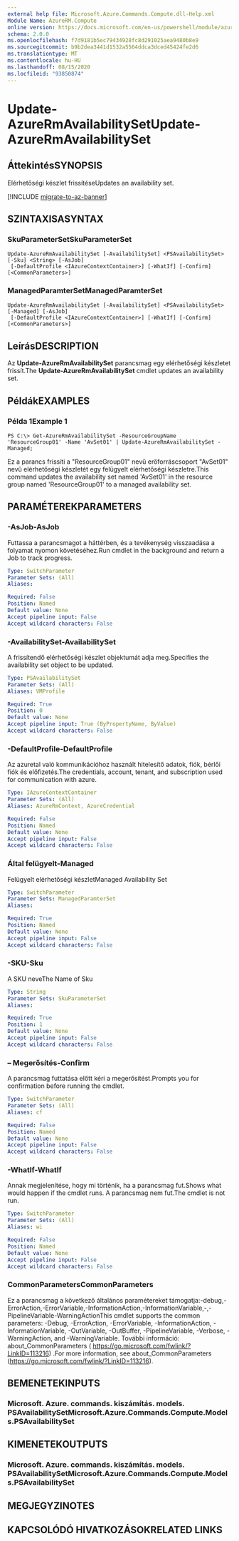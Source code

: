 ```yaml
---
external help file: Microsoft.Azure.Commands.Compute.dll-Help.xml
Module Name: AzureRM.Compute
online version: https://docs.microsoft.com/en-us/powershell/module/azurerm.compute/update-azurermavailabilityset
schema: 2.0.0
ms.openlocfilehash: f7d9181b5ec79434928fc8d291025aea9480b8e9
ms.sourcegitcommit: b9b2dea3441d1532a5564ddca3dced45424fe2d6
ms.translationtype: MT
ms.contentlocale: hu-HU
ms.lasthandoff: 08/15/2020
ms.locfileid: "93850874"
---
```

# <span data-ttu-id="7a3ec-101">Update-AzureRmAvailabilitySet</span><span class="sxs-lookup"><span data-stu-id="7a3ec-101">Update-AzureRmAvailabilitySet</span></span>

## <span data-ttu-id="7a3ec-102">Áttekintés</span><span class="sxs-lookup"><span data-stu-id="7a3ec-102">SYNOPSIS</span></span>
<span data-ttu-id="7a3ec-103">Elérhetőségi készlet frissítése</span><span class="sxs-lookup"><span data-stu-id="7a3ec-103">Updates an availability set.</span></span>

[!INCLUDE [migrate-to-az-banner](../../includes/migrate-to-az-banner.md)]

## <span data-ttu-id="7a3ec-104">SZINTAXISA</span><span class="sxs-lookup"><span data-stu-id="7a3ec-104">SYNTAX</span></span>

### <span data-ttu-id="7a3ec-105">SkuParameterSet</span><span class="sxs-lookup"><span data-stu-id="7a3ec-105">SkuParameterSet</span></span>
```
Update-AzureRmAvailabilitySet [-AvailabilitySet] <PSAvailabilitySet> [-Sku] <String> [-AsJob]
 [-DefaultProfile <IAzureContextContainer>] [-WhatIf] [-Confirm] [<CommonParameters>]
```

### <span data-ttu-id="7a3ec-106">ManagedParamterSet</span><span class="sxs-lookup"><span data-stu-id="7a3ec-106">ManagedParamterSet</span></span>
```
Update-AzureRmAvailabilitySet [-AvailabilitySet] <PSAvailabilitySet> [-Managed] [-AsJob]
 [-DefaultProfile <IAzureContextContainer>] [-WhatIf] [-Confirm] [<CommonParameters>]
```

## <span data-ttu-id="7a3ec-107">Leírás</span><span class="sxs-lookup"><span data-stu-id="7a3ec-107">DESCRIPTION</span></span>
<span data-ttu-id="7a3ec-108">Az **Update-AzureRmAvailabilitySet** parancsmag egy elérhetőségi készletet frissít.</span><span class="sxs-lookup"><span data-stu-id="7a3ec-108">The **Update-AzureRmAvailabilitySet** cmdlet updates an availability set.</span></span>

## <span data-ttu-id="7a3ec-109">Példák</span><span class="sxs-lookup"><span data-stu-id="7a3ec-109">EXAMPLES</span></span>

### <span data-ttu-id="7a3ec-110">Példa 1</span><span class="sxs-lookup"><span data-stu-id="7a3ec-110">Example 1</span></span>
```
PS C:\> Get-AzureRmAvailabilitySet -ResourceGroupName 'ResourceGroup01' -Name 'AvSet01' | Update-AzureRmAvailabilitySet -Managed;
```

<span data-ttu-id="7a3ec-111">Ez a parancs frissíti a "ResourceGroup01" nevű erőforráscsoport "AvSet01" nevű elérhetőségi készletét egy felügyelt elérhetőségi készletre.</span><span class="sxs-lookup"><span data-stu-id="7a3ec-111">This command updates the availability set named 'AvSet01' in the resource group named 'ResourceGroup01' to a managed availability set.</span></span>

## <span data-ttu-id="7a3ec-112">PARAMÉTEREK</span><span class="sxs-lookup"><span data-stu-id="7a3ec-112">PARAMETERS</span></span>

### <span data-ttu-id="7a3ec-113">-AsJob</span><span class="sxs-lookup"><span data-stu-id="7a3ec-113">-AsJob</span></span>
<span data-ttu-id="7a3ec-114">Futtassa a parancsmagot a háttérben, és a tevékenység visszaadása a folyamat nyomon követéséhez.</span><span class="sxs-lookup"><span data-stu-id="7a3ec-114">Run cmdlet in the background and return a Job to track progress.</span></span>

```yaml
Type: SwitchParameter
Parameter Sets: (All)
Aliases: 

Required: False
Position: Named
Default value: None
Accept pipeline input: False
Accept wildcard characters: False
```

### <span data-ttu-id="7a3ec-115">-AvailabilitySet</span><span class="sxs-lookup"><span data-stu-id="7a3ec-115">-AvailabilitySet</span></span>
<span data-ttu-id="7a3ec-116">A frissítendő elérhetőségi készlet objektumát adja meg.</span><span class="sxs-lookup"><span data-stu-id="7a3ec-116">Specifies the availability set object to be updated.</span></span>

```yaml
Type: PSAvailabilitySet
Parameter Sets: (All)
Aliases: VMProfile

Required: True
Position: 0
Default value: None
Accept pipeline input: True (ByPropertyName, ByValue)
Accept wildcard characters: False
```

### <span data-ttu-id="7a3ec-117">-DefaultProfile</span><span class="sxs-lookup"><span data-stu-id="7a3ec-117">-DefaultProfile</span></span>
<span data-ttu-id="7a3ec-118">Az azuretal való kommunikációhoz használt hitelesítő adatok, fiók, bérlői fiók és előfizetés.</span><span class="sxs-lookup"><span data-stu-id="7a3ec-118">The credentials, account, tenant, and subscription used for communication with azure.</span></span>

```yaml
Type: IAzureContextContainer
Parameter Sets: (All)
Aliases: AzureRmContext, AzureCredential

Required: False
Position: Named
Default value: None
Accept pipeline input: False
Accept wildcard characters: False
```

### <span data-ttu-id="7a3ec-119">Által felügyelt</span><span class="sxs-lookup"><span data-stu-id="7a3ec-119">-Managed</span></span>
<span data-ttu-id="7a3ec-120">Felügyelt elérhetőségi készlet</span><span class="sxs-lookup"><span data-stu-id="7a3ec-120">Managed Availability Set</span></span>

```yaml
Type: SwitchParameter
Parameter Sets: ManagedParamterSet
Aliases: 

Required: True
Position: Named
Default value: None
Accept pipeline input: False
Accept wildcard characters: False
```

### <span data-ttu-id="7a3ec-121">-SKU</span><span class="sxs-lookup"><span data-stu-id="7a3ec-121">-Sku</span></span>
<span data-ttu-id="7a3ec-122">A SKU neve</span><span class="sxs-lookup"><span data-stu-id="7a3ec-122">The Name of Sku</span></span>

```yaml
Type: String
Parameter Sets: SkuParameterSet
Aliases: 

Required: True
Position: 1
Default value: None
Accept pipeline input: False
Accept wildcard characters: False
```

### <span data-ttu-id="7a3ec-123">– Megerősítés</span><span class="sxs-lookup"><span data-stu-id="7a3ec-123">-Confirm</span></span>
<span data-ttu-id="7a3ec-124">A parancsmag futtatása előtt kéri a megerősítést.</span><span class="sxs-lookup"><span data-stu-id="7a3ec-124">Prompts you for confirmation before running the cmdlet.</span></span>

```yaml
Type: SwitchParameter
Parameter Sets: (All)
Aliases: cf

Required: False
Position: Named
Default value: None
Accept pipeline input: False
Accept wildcard characters: False
```

### <span data-ttu-id="7a3ec-125">-WhatIf</span><span class="sxs-lookup"><span data-stu-id="7a3ec-125">-WhatIf</span></span>
<span data-ttu-id="7a3ec-126">Annak megjelenítése, hogy mi történik, ha a parancsmag fut.</span><span class="sxs-lookup"><span data-stu-id="7a3ec-126">Shows what would happen if the cmdlet runs.</span></span> <span data-ttu-id="7a3ec-127">A parancsmag nem fut.</span><span class="sxs-lookup"><span data-stu-id="7a3ec-127">The cmdlet is not run.</span></span>

```yaml
Type: SwitchParameter
Parameter Sets: (All)
Aliases: wi

Required: False
Position: Named
Default value: None
Accept pipeline input: False
Accept wildcard characters: False
```

### <span data-ttu-id="7a3ec-128">CommonParameters</span><span class="sxs-lookup"><span data-stu-id="7a3ec-128">CommonParameters</span></span>
<span data-ttu-id="7a3ec-129">Ez a parancsmag a következő általános paramétereket támogatja:-debug,-ErrorAction,-ErrorVariable,-InformationAction,-InformationVariable,-,-PipelineVariable-WarningAction</span><span class="sxs-lookup"><span data-stu-id="7a3ec-129">This cmdlet supports the common parameters: -Debug, -ErrorAction, -ErrorVariable, -InformationAction, -InformationVariable, -OutVariable, -OutBuffer, -PipelineVariable, -Verbose, -WarningAction, and -WarningVariable.</span></span> <span data-ttu-id="7a3ec-130">További információ: about_CommonParameters ( https://go.microsoft.com/fwlink/?LinkID=113216) .</span><span class="sxs-lookup"><span data-stu-id="7a3ec-130">For more information, see about_CommonParameters (https://go.microsoft.com/fwlink/?LinkID=113216).</span></span>

## <span data-ttu-id="7a3ec-131">BEMENETEK</span><span class="sxs-lookup"><span data-stu-id="7a3ec-131">INPUTS</span></span>

### <span data-ttu-id="7a3ec-132">Microsoft. Azure. commands. kiszámítás. models. PSAvailabilitySet</span><span class="sxs-lookup"><span data-stu-id="7a3ec-132">Microsoft.Azure.Commands.Compute.Models.PSAvailabilitySet</span></span>

## <span data-ttu-id="7a3ec-133">KIMENETEK</span><span class="sxs-lookup"><span data-stu-id="7a3ec-133">OUTPUTS</span></span>

### <span data-ttu-id="7a3ec-134">Microsoft. Azure. commands. kiszámítás. models. PSAvailabilitySet</span><span class="sxs-lookup"><span data-stu-id="7a3ec-134">Microsoft.Azure.Commands.Compute.Models.PSAvailabilitySet</span></span>

## <span data-ttu-id="7a3ec-135">MEGJEGYZI</span><span class="sxs-lookup"><span data-stu-id="7a3ec-135">NOTES</span></span>

## <span data-ttu-id="7a3ec-136">KAPCSOLÓDÓ HIVATKOZÁSOK</span><span class="sxs-lookup"><span data-stu-id="7a3ec-136">RELATED LINKS</span></span>

